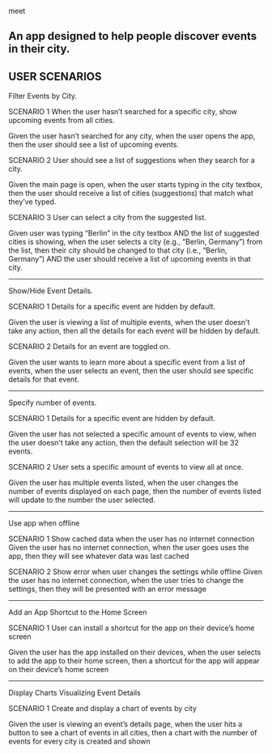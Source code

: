 m e e t 

An app designed to help people discover events in their city.
-------

USER SCENARIOS
----
Filter Events by City.

SCENARIO 1
When the user hasn’t searched for a specific city, show upcoming events from all cities.

Given the user hasn’t searched for any city, when the user opens the app, then the user should see a list of upcoming events.

SCENARIO 2
User should see a list of suggestions when they search for a city.

Given the main page is open, when the user starts typing in the city textbox, then the user should receive a list of cities (suggestions) that match what they’ve typed.

SCENARIO 3
User can select a city from the suggested list.

Given user was typing “Berlin” in the city textbox AND the list of suggested cities is showing, when the user selects a city (e.g., “Berlin, Germany”) from the list, then their city should be changed to that city (i.e., “Berlin, Germany”) AND the user should receive a list of upcoming events in that city.

--------

Show/Hide Event Details.

SCENARIO 1
Details for a specific event are hidden by default.

Given the user is viewing a list of multiple events, when the user doesn't take any action, then all the details for each event will be hidden by default.

SCENARIO 2
Details for an event are toggled on.

Given the user wants to learn more about a specific event from a list of events, when the user selects an event, then the user should see specific details for that event.

--------

Specify number of events.

SCENARIO 1
Details for a specific event are hidden by default.

Given the user has not selected a specific amount of events to view, when the user doesn't take any action, then the default selection will be 32 events.

SCENARIO 2
User sets a specific amount of events to view all at once.

Given the user has multiple events listed, when the user changes the number of events displayed on each page, then the number of events listed will update to the number the user selected.

-----

Use app when offline

SCENARIO 1
Show cached data when the user has no internet connection
Given the user has no internet connection, when the user goes uses the app, then they will see whatever data was last cached

SCENARIO 2
Show error when user changes the settings while offline
Given the user has no internet connection, when the user tries to change the settings, then they will be presented with an error message

------

Add an App Shortcut to the Home Screen

SCENARIO 1
User can install a shortcut for the app on their device’s home screen

Given the user has the app installed on their devices, when the user selects to add the app to their home screen, then a shortcut for the app will appear on their device’s home screen

------

Display Charts Visualizing Event Details

SCENARIO 1
Create and display a chart of events by city

Given the user is viewing an event’s details page, when the user hits a button to see a chart of events in all cities, then a chart with the number of events for every city is created and shown


 
